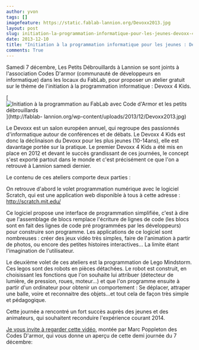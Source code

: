 ```yaml
---
author: yvon
tags: []
imagefeature: https://static.fablab-lannion.org/Devoxx2013.jpg
layout: post
slug: initiation-la-programmation-informatique-pour-les-jeunes-devoxx-4-kids
date: 2013-12-10
title: "Initiation à la programmation informatique pour les jeunes : Devoxx 4 Kids"
comments: True
---
```

Samedi 7 décembre, Les Petits Débrouillards à Lannion se sont joints à
l'association Codes D'armor (communauté de développeurs en informatique) dans
les locaux du FabLab, pour proposer un atelier gratuit sur le thème de
l'initiation à la programmation informatique : Devoxx 4 Kids.

[![Initiation à la programmation au FabLab avec Code d'Armor et les petits
débrouillards](https://static.fablab-lannion.org/Devoxx2013-300x225.jpg)](http://fablab-
lannion.org/wp-content/uploads/2013/12/Devoxx2013.jpg)

Le Devoxx est un salon européen annuel, qui regroupe des passionnés
d'informatique autour de conférences et de débats. Le Devoxx 4 Kids est donc
la déclinaison du Devoxx pour les plus jeunes (10-14ans), elle est davantage
portée sur la pratique. Le premier Devoxx 4 Kids a été mis en place en 2012 et
devant le succès grandissant de ces journées, le concept s'est exporté partout
dans le monde et c'est précisément ce que l'on a retrouvé à Lannion samedi
dernier.

Le contenu de ces ateliers comporte deux parties :

On retrouve d'abord le volet programmation numérique avec le logiciel Scratch,
qui est une application web disponible à tous à cette adresse :
<http://scratch.mit.edu/>

Ce logiciel propose une interface de programmation simplifiée, c'est à dire
que l'assemblage de blocs remplace l'écriture de lignes de code (les blocs
sont en fait des lignes de code pré programmées par les développeurs) pour
construire son programme. Les applications de ce logiciel sont nombreuses :
créer des jeux vidéo très simples, faire de l'animation à partir de photos, ou
encore des petites histoires interactives… La limite étant l'imagination de
l'utilisateur.

Le deuxième volet de ces ateliers est la programmation de Lego Mindstorm. Ces
legos sont des robots en pièces détachées. Le robot est construit, en
choisissant les fonctions que l'on souhaite lui attribuer (détecteur de
lumière, de pression, roues, moteur…) et que l'on programme ensuite à partir
d'un ordinateur pour obtenir un comportement : Se déplacer, attraper une
balle, voire et reconnaitre des objets…et tout cela de façon très simple et
pédagogique.

Cette journée a rencontré un fort succès auprès des jeunes et des animateurs,
qui souhaitent reconduire l'expérience courant 2014.

[Je vous invite à regarder cette
vidéo,](https://plus.google.com/u/0/events/gallery/cdpndr9eier451gav6hq5tfitkk?pid=5954941196668326690&oid=104965600461277948245
"Je vous invite à regarder cette vidéo." ) montée par Marc Poppleton des Codes
D'armor, qui vous donne un aperçu de cette demi journée du 7 décembre:




